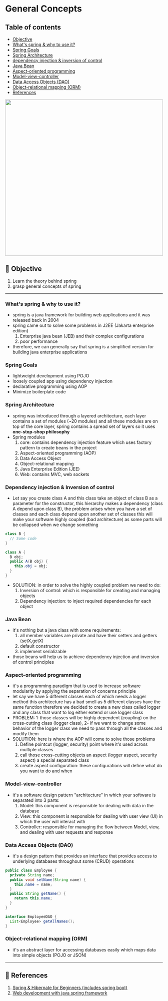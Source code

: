 # General Concepts

## Table of contents

* [Objective](#-objective)
* [What's spring & why to use it?](#whats-spring--why-to-use-it)
* [Spring Goals](#spring-goals)
* [Spring Architecture](#spring-architecture)
* [dependency injection & inversion of control](#dependency-injection--inversion-of-control)
* [Java Bean](#java-bean)
* [Aspect-oriented programming](#aspect-oriented-programming)
* [Model-view-controller](#model-view-controller)
* [Data Access Objects (DAO)](#data-access-objects-dao)
* [Object-relational mapping (ORM)](#object-relational-mapping-orm)
* [References](#-references)

<img src="https://spring.io/images/OG-Spring.png" width="100%" height="500">

## 🎯 Objective

1. Learn the theory behind spring
2. grasp general concepts of spring

---

### What's spring & why to use it?

  - spring is a java framework for building web applications and it was released back in 2004
  - spring came out to solve some problems in J2EE (Jakarta enterprise edition)
      1. Enterprise java bean (JEB) and their complex configurations
      2. poor performance
  - therefore, we can generally say that spring is a simplified version for building java enterprise applications

### Spring Goals

  - lightweight development using POJO
  - loosely coupled app using dependency injection
  - declarative programming using AOP
  - Minimize boilerplate code

### Spring Architecture

  - spring was introduced through a layered architecture, each layer contains a set of modules (~20 modules) and all these modules are on top of the core layer, spring contains a spread set of layers so it uses **one-stop-shop philosophy**
  - Spring modules
      1. core: contains dependency injection feature which uses factory pattern to create beans in the project
      2. Aspect-oriented programming (AOP)
      3. Data Access Object
      4. Object-relational mapping
      5. Java Enterprise Edition (JEE)
      6. Web: contains MVC, web sockets

### Dependency injection & Inversion of control

  - Let say you create class A and this class take an object of class B as a parameter for the constructor, this hierarchy makes a dependency (class A depend upon class B), the problem arises when you have a set of classes and each class depend upon another set of classes this will make your software highly coupled (bad architecture) as some parts will be collapsed when we change something
  ```java 
  class B {
    // Some code
  }
  
  class A {
    B obj;
    public A(B obj) {
      this.obj = obj;
    }
  }
  ```
  - SOLUTION: in order to solve the highly coupled problem we need to do:
    1. Inversion of control: which is responsible for creating and managing objects 
    2. Dependency injection: to inject required dependencies for each object


### Java Bean

  - it's nothing but a java class with some requirements:
      1. all member variables are private and have their setters and getters (setX,getX)
      2. default constructor 
      3. implement serializable
  - those beans will help us to achieve dependency injection and inversion of control principles

### Aspect-oriented programming

  - it's a programming paradigm that is used to increase software modularity by applying the separation of concerns principle
  - let say we have 5 different classes each of which needs a logger method this architecture has a bad smell as 5 different classes have the same function therefore we decided to create a new class called logger and any class that want to log either extend or use logger class
  - PROBLEM: 1-those classes will be highly dependent (coupling) on the cross-cutting class (logger class), 2- if we want to change some behavior of the logger class we need to pass through all the classes and modify them
  - SOLUTION: here is where the AOP will come to solve those problems
      1. Define pointcut (logger, security) point where it's used across multiple classes
      2. call those cross-cutting objects an aspect (logger aspect, security aspect) a special separated class
      3. create aspect configuration: these configurations will define what do you want to do and when

### Model-view-controller

  - it's a software design pattern "architecture" in which your software is separated into 3 parts:
      1. Model: this component is responsible for dealing with data in the database 
      2. View: this component is responsible for dealing with user view (UI) in which the user will interact with 
      3. Controller: responsible for managing the flow between Model, view, and dealing with user requests and response

### Data Access Objects (DAO)

  - it's a design pattern that provides an interface that provides access to underlying databases throughout some (CRUD) operations

  ```java
  public class Employee {
    private String name;
    public void setName(String name) {
      this.name = name;
    }
    public String getName() {
      return this.name;
    }
  }

  interface EmployeeDAO {
    List<Employee> getAllNames();
  }
  ```

### Object-relational mapping (ORM)

  - it's an abstract layer for accessing databases easily which maps data into simple objects (POJO or JSON)
  
---
    
## 🔗 References

1. [Spring & Hibernate for Beginners (includes spring boot)](https://www.udemy.com/course/spring-hibernate-tutorial/)
2. [Web development with java spring framework](https://www.coursera.org/learn/web-development-with-java-spring-framework/home/welcome) 

